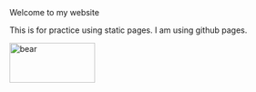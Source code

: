 <!DOCTYPE html>
<html>
   <head>
      Welcome to my website
   </head>
   <body>
     <p>This is for practice using static pages. I am using github pages.</p>
      <a href="https://thenypost.files.wordpress.com/2014/09/bear1.jpg?quality=90&strip=all&w=1200">
         <img alt="bear" src="https://thenypost.files.wordpress.com/2014/09/bear1.jpg?quality=90&strip=all&w=1200"
         width=150" height="70">
      </a>
   </body>
</html>

